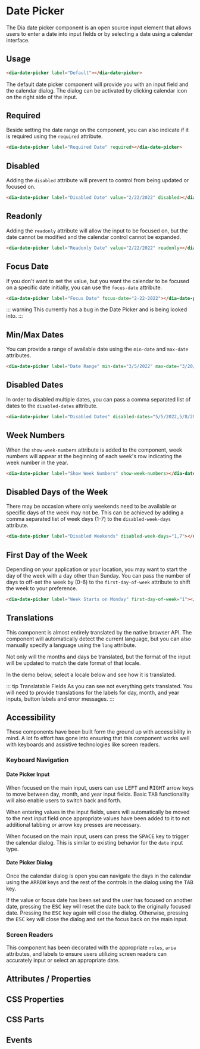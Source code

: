 # Date Picker

The Dia date picker component is an open source input element that allows users to enter a date into input fields or by selecting a date using a calendar interface.

## Usage

<dia-date-picker class="demo" label="Default"></dia-date-picker>

```html
<dia-date-picker label="Default"></dia-date-picker>
```

The default date picker component will provide you with an input field and the calendar dialog. The dialog can be activated by clicking calendar icon on the right side of the input.

## Required

Beside setting the date range on the component, you can also indicate if it is required using the <code>required</code> attribute.

<dia-date-picker label="Required Date" required></dia-date-picker>

```html
<dia-date-picker label="Required Date" required></dia-date-picker>
```

## Disabled

Adding the `disabled` attribute will prevent to control from being updated or focused on.

<dia-date-picker label="Disabled Date" value="2/22/2022" disabled></dia-date-picker>

```html
<dia-date-picker label="Disabled Date" value="2/22/2022" disabled></dia-date-picker>
```

## Readonly

Adding the `readonly` attribute will allow the input to be focused on, but the date cannot be modified and the calendar control cannot be expanded.

<dia-date-picker label="Readonly Date" value="2/22/2022" readonly></dia-date-picker>

```html
<dia-date-picker label="Readonly Date" value="2/22/2022" readonly></dia-date-picker>
```

## Focus Date

If you don't want to set the value, but you want the calendar to be focused on a specific date initially, you can use the `focus-date` attribute.

<dia-date-picker label="Focus Date" focus-date="2-22-2022"></dia-date-picker>

```html
<dia-date-picker label="Focus Date" focus-date="2-22-2022"></dia-date-picker>
```

::: warning
This currently has a bug in the Date Picker and is being looked into. 
:::

## Min/Max Dates

You can provide a range of available date using the `min-date` and `max-date` attributes.

<dia-date-picker label="Date Range" min-date="3/5/2022" max-date="3/20/2022"></dia-date-picker>


```html
<dia-date-picker label="Date Range" min-date="3/5/2022" max-date="3/20/2022"></dia-date-picker>
```

## Disabled Dates

In order to disabled multiple dates, you can pass a comma separated list of dates to the `disabled-dates` attribute.

<dia-date-picker label="Disabled Dates" disabled-dates="5/5/2022,5/8/2022, 5/19/2022, 5/25/2022"></dia-date-picker>

```html
<dia-date-picker label="Disabled Dates" disabled-dates="5/5/2022,5/8/2022, 5/19/2022, 5/25/2022"></dia-date-picker>
```

## Week Numbers

When the `show-week-numbers` attribute is added to the component, week numbers will appear at the beginning of each week's row indicating the week number in the year.

<dia-date-picker label="Show Week Numbers" show-week-numbers></dia-date-picker>


```html
<dia-date-picker label="Show Week Numbers" show-week-numbers></dia-date-picker>
```

## Disabled Days of the Week

There may be occasion where only weekends need to be available or specific days of the week may not be. This can be achieved by adding a comma separated list of week days (1-7) to the `disabled-week-days` attribute.

<dia-date-picker label="Disabled Weekends" disabled-week-days="1,7"></dia-date-picker>


```html
<dia-date-picker label="Disabled Weekends" disabled-week-days="1,7"></dia-date-picker>
```

## First Day of the Week

Depending on your application or your location, you may want to start the day of the week with a day other than Sunday. You can pass the number of days to off-set the week by (0-6) to the `first-day-of-week` attribute to shift the week to your preference.

<dia-date-picker label="Week Starts on Monday" first-day-of-week="1"></dia-date-picker>


```html
<dia-date-picker label="Week Starts on Monday" first-day-of-week="1"></dia-date-picker>
```

## Translations

This component is almost entirely translated by the native browser API. The component will automatically detect the current language, but you can also manually specify a language using the `lang` attribute.

Not only will the months and days be translated, but the format of the input will be updated to match the date format of that locale.

In the demo below, select a locale below and see how it is translated.

<lang-switcher />

::: tip Translatable Fields
As you can see not everything gets translated. You will need to provide translations for the labels for day, month, and year inputs, button labels and error messages.
:::

## Accessibility

These components have been built form the ground up with accessibility in mind. A lot fo effort has gone into ensuring that this component works well with keyboards and assistive technologies like screen readers.

### Keyboard Navigation


#### Date Picker Input

When focused on the main input, users can use <kbd>LEFT</kbd> and <kbd>RIGHT</kbd> arrow keys to move between day, month, and year input fields. Basic <kbd>TAB</kbd> functionality will also enable users to switch back and forth.

When entering values in the input fields, users will automatically be moved to the next input field once appropriate values have been added to it to not additional tabbing or arrow key presses are necessary.

When focused on the main input, users can press the <kbd>SPACE</kbd> key to trigger the calendar dialog. This is similar to existing behavior for the `date` input type.

#### Date Picker Dialog

Once the calendar dialog is open you can navigate the days in the calendar using the <kbd>ARROW</kbd> keys and the rest of the controls in the dialog using the <kbd>TAB</kbd> key. 

If the value or focus date has been set and the user has focused on another date, pressing the <kbd>ESC</kbd> key will reset the date back to the originally focused date. Pressing the <kbd>ESC</kbd> key again will close the dialog. Otherwise, pressing the <kbd>ESC</kbd> key will close the dialog and set the focus back on the main input.

### Screen Readers

This component has been decorated with the appropriate `roles`, `aria` attributes, and labels to ensure users utilizing screen readers can accurately input or select an appropriate date.

## Attributes / Properties

<attribute-docs tag="dia-date-picker" />

## CSS Properties

<css-prop-docs tag="dia-date-picker" />

## CSS Parts

<css-parts-docs tag="dia-date-picker" />

## Events

<events-docs tag="dia-date-picker" />